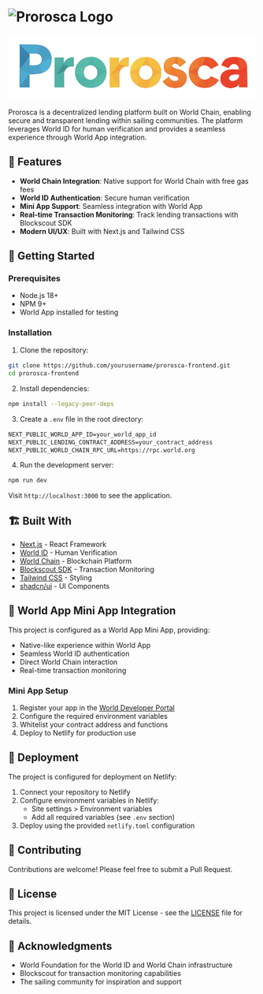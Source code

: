# <img src="/prorosca_transparent.png" alt="Prorosca Logo" width="300"/>
![Prorosca Logo](public/prorosca_transparent.png)

Prorosca is a decentralized lending platform built on World Chain, enabling secure and transparent lending within sailing communities. The platform leverages World ID for human verification and provides a seamless experience through World App integration.

## 🌟 Features

- **World Chain Integration**: Native support for World Chain with free gas fees
- **World ID Authentication**: Secure human verification
- **Mini App Support**: Seamless integration with World App
- **Real-time Transaction Monitoring**: Track lending transactions with Blockscout SDK
- **Modern UI/UX**: Built with Next.js and Tailwind CSS

## 🚀 Getting Started

### Prerequisites

- Node.js 18+
- NPM 9+
- World App installed for testing

### Installation

1. Clone the repository:
```bash
git clone https://github.com/yourusername/prorosca-frontend.git
cd prorosca-frontend
```

2. Install dependencies:
```bash
npm install --legacy-peer-deps
```

3. Create a `.env` file in the root directory:
```env
NEXT_PUBLIC_WORLD_APP_ID=your_world_app_id
NEXT_PUBLIC_LENDING_CONTRACT_ADDRESS=your_contract_address
NEXT_PUBLIC_WORLD_CHAIN_RPC_URL=https://rpc.world.org
```

4. Run the development server:
```bash
npm run dev
```

Visit `http://localhost:3000` to see the application.

## 🏗️ Built With

- [Next.js](https://nextjs.org/) - React Framework
- [World ID](https://worldcoin.org/world-id) - Human Verification
- [World Chain](https://worldcoin.org/) - Blockchain Platform
- [Blockscout SDK](https://docs.blockscout.com/) - Transaction Monitoring
- [Tailwind CSS](https://tailwindcss.com/) - Styling
- [shadcn/ui](https://ui.shadcn.com/) - UI Components

## 📱 World App Mini App Integration

This project is configured as a World App Mini App, providing:
- Native-like experience within World App
- Seamless World ID authentication
- Direct World Chain interaction
- Real-time transaction monitoring

### Mini App Setup

1. Register your app in the [World Developer Portal](https://developer.worldcoin.org)
2. Configure the required environment variables
3. Whitelist your contract address and functions
4. Deploy to Netlify for production use

## 🚢 Deployment

The project is configured for deployment on Netlify:

1. Connect your repository to Netlify
2. Configure environment variables in Netlify:
   - Site settings > Environment variables
   - Add all required variables (see `.env` section)
3. Deploy using the provided `netlify.toml` configuration

## 🤝 Contributing

Contributions are welcome! Please feel free to submit a Pull Request.

## 📄 License

This project is licensed under the MIT License - see the [LICENSE](LICENSE) file for details.

## 🙏 Acknowledgments

- World Foundation for the World ID and World Chain infrastructure
- Blockscout for transaction monitoring capabilities
- The sailing community for inspiration and support
